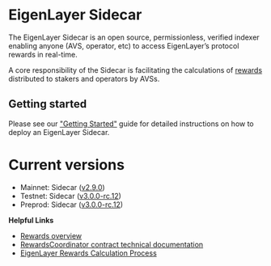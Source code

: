 # EigenLayer Sidecar

The EigenLayer Sidecar is an open source, permissionless, verified indexer enabling anyone (AVS, operator, etc) to access EigenLayer’s protocol rewards in real-time.

A core responsibility of the Sidecar is facilitating the calculations of [rewards](https://docs.eigenlayer.xyz/eigenlayer/rewards-claiming/rewards-claiming-overview) distributed to stakers and operators by AVSs.

## Getting started

Please see our ["Getting Started"](https://sidecar-docs.eigenlayer.xyz/docs/sidecar/running/getting-started) guide for detailed instructions on how to deploy an EigenLayer Sidecar.

# Current versions

* Mainnet: Sidecar ([v2.9.0](https://github.com/Layr-Labs/sidecar/releases/tag/v2.9.0))
* Testnet: Sidecar ([v3.0.0-rc.12](https://github.com/Layr-Labs/sidecar/releases/tag/v3.0.0-rc.12))
* Preprod: Sidecar ([v3.0.0-rc.12](https://github.com/Layr-Labs/sidecar/releases/tag/v3.0.0-rc.12))

**Helpful Links**

* [Rewards overview](https://docs.eigenlayer.xyz/eigenlayer/rewards-claiming/rewards-claiming-overview)
* [RewardsCoordinator contract technical documentation](https://github.com/Layr-Labs/eigenlayer-contracts/blob/dev/docs/core/RewardsCoordinator.md)
* [EigenLayer Rewards Calculation Process](https://hackmd.io/u-NHKEvtQ7m7CVDb4_42bA)


